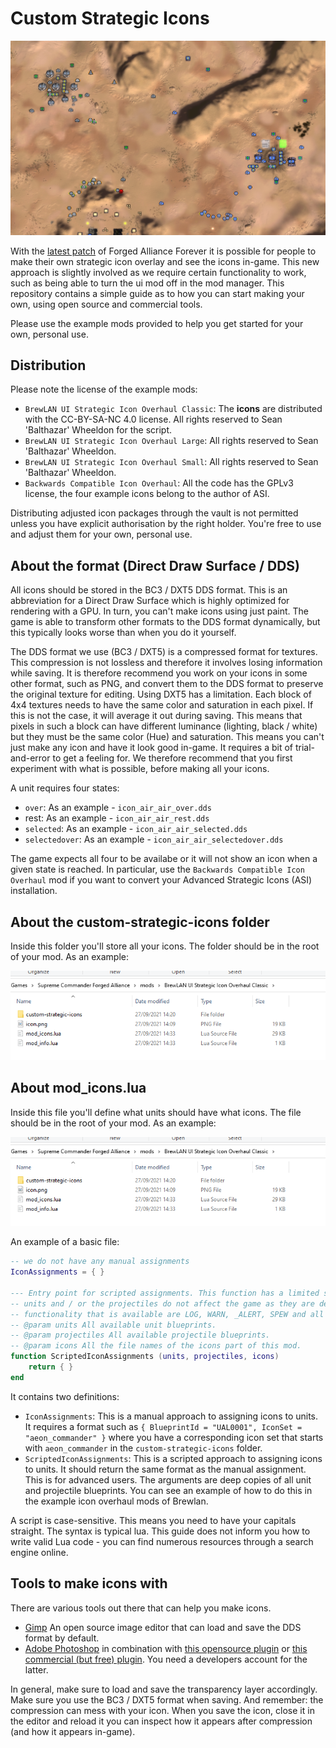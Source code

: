 # Custom Strategic Icons

![](images/example-b.png)

With the [latest patch](https://github.com/FAForever/fa/pull/3450) of Forged Alliance Forever it is possible for people to make their own strategic icon overlay and see the icons in-game. This new approach is slightly involved as we require certain functionality to work, such as being able to turn the ui mod off in the mod manager. This repository contains a simple guide as to how you can start making your own, using open source and commercial tools.

Please use the example mods provided to help you get started for your own, personal use.

## Distribution

Please note the license of the example mods:
 - `BrewLAN UI Strategic Icon Overhaul Classic`: The **icons** are distributed with the CC-BY-SA-NC 4.0 license. All rights reserved to Sean 'Balthazar' Wheeldon for the script.
 - `BrewLAN UI Strategic Icon Overhaul Large`: All rights reserved to Sean 'Balthazar' Wheeldon.
 - `BrewLAN UI Strategic Icon Overhaul Small`: All rights reserved to Sean 'Balthazar' Wheeldon.
 - `Backwards Compatible Icon Overhaul`: All the code has the GPLv3 license, the four example icons belong to the author of ASI.

Distributing adjusted icon packages through the vault is not permitted unless you have explicit authorisation by the right holder. You're free to use and adjust them for your own, personal use.

## About the format (Direct Draw Surface / DDS)

All icons should be stored in the BC3 / DXT5 DDS format. This is an abbreviation for a Direct Draw Surface which is highly optimized for rendering with a GPU. In turn, you can't make icons using just paint. The game is able to transform other formats to the DDS format dynamically, but this typically looks worse than when you do it yourself.

The DDS format we use (BC3 / DXT5) is a compressed format for textures. This compression is not lossless and therefore it involves losing information while saving. It is therefore recommend you work on your icons in some other format, such as PNG, and convert them to the DDS format to preserve the original texture for editing. Using DXT5 has a limitation. Each block of 4x4 textures needs to have the same color and saturation in each pixel. If this is not the case, it will average it out during saving. This means that pixels in such a block can have different luminance (lighting, black / white) but they must be the same color (Hue) and saturation. This means you can't just make any icon and have it look good in-game. It requires a bit of trial-and-error to get a feeling for. We therefore recommend that you first experiment with what is possible, before making all your icons.

A unit requires four states:
 - `over`: As an example - `icon_air_air_over.dds`
 - rest: As an example - `icon_air_air_rest.dds`
 - `selected`: As an example - `icon_air_air_selected.dds`
 - `selectedover`: As an example - `icon_air_air_selectedover.dds`

The game expects all four to be availabe or it will not show an icon when a given state is reached. In particular, use the `Backwards Compatible Icon Overhaul` mod if you want to convert your Advanced Strategic Icons (ASI) installation.

## About the custom-strategic-icons folder

Inside this folder you'll store all your icons. The folder should be in the root of your mod. As an example:

![](/images/example-a.png)

## About mod_icons.lua

Inside this file you'll define what units should have what icons. The file should be in the root of your mod. As an example:

![](/images/example-a.png)

An example of a basic file:

```lua
-- we do not have any manual assignments
IconAssignments = { }

--- Entry point for scripted assignments. This function has a limited scope and any changes to the 
-- units and / or the projectiles do not affect the game as they are deep-copied of the originals. The 
-- functionality that is available are LOG, WARN, _ALERT, SPEW and all table, math and string operations.
-- @param units All available unit blueprints.
-- @param projectiles All available projectile blueprints.
-- @param icons All the file names of the icons part of this mod.
function ScriptedIconAssignments (units, projectiles, icons)
    return { }
end
```

It contains two definitions:
 - `IconAssignments`: This is a manual approach to assigning icons to units. It requires a format such as `{ BlueprintId = "UAL0001", IconSet = "aeon_commander" }` where you have a corresponding icon set that starts with `aeon_commander` in the `custom-strategic-icons` folder. 
 - `ScriptedIconAssignments`: This is a scripted approach to assigning icons to units. It should return the same format as the manual assignment. This is for advanced users. The arguments are deep copies of all unit and projectile blueprints. You can see an example of how to do this in the example icon overhaul mods of Brewlan.

A script is case-sensitive. This means you need to have your capitals straight. The syntax is typical lua. This guide does not inform you how to write valid Lua code - you can find numerous resources through a search engine online.

## Tools to make icons with

There are various tools out there that can help you make icons.
 - [Gimp](https://www.gimp.org/) An open source image editor that can load and save the DDS format by default.
 - [Adobe Photoshop](https://www.adobe.com/products/photoshop.html) in combination with [this opensource plugin](http://gametechdev.github.io/Intel-Texture-Works-Plugin/) or [this commercial (but free) plugin](https://developer.nvidia.com/nvidia-texture-tools-exporter). You need a developers account for the latter.

In general, make sure to load and save the transparency layer accordingly. Make sure you use the BC3 / DXT5 format when saving. And remember: the compression can mess with your icon. When you save the icon, close it in the editor and reload it you can inspect how it appears after compression (and how it appears in-game).
